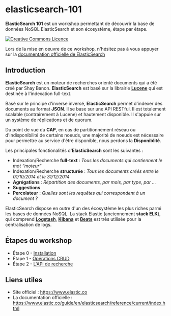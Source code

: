 # elasticsearch-101

**ElasticSearch 101** est un workshop permettant de découvrir la base de données NoSQL ElasticSearch et son écosystème, étape par étape.

<a rel="license" href="http://creativecommons.org/licenses/by-nc-sa/4.0/"><img alt="Creative Commons Licence" style="border-width:0" src="https://i.creativecommons.org/l/by-nc-sa/4.0/88x31.png" /></a>

Lors de la mise en oeuvre de ce workshop, n'hésitez pas à vous appuyer sur la [documentation officielle de ElasticSearch](https://www.elastic.co/guide/en/elasticsearch/reference/current/index.html)

## Introduction
**ElasticSearch** est un moteur de recherches orienté documents qui a été créé par Shay Banon. **ElasticSearch** est basé sur la librairie [**Lucene**](http://lucene.apache.org/core/) qui est destinée à l'indexation full-text.

Basé sur le principe d'inverse inversé, **ElasticSearch**  permet d'indexer des documents au format **JSON**. Il se base sur une API RESTful. Il est totalement scalable (contrairement à Lucene) et hautement disponible. Il s'appuie sur un système de réplications et de quorum.

Du point de vue du **CAP**, en cas de partitionnement réseau ou d'indisponibilité de certains noeuds, une majorité de noeuds est nécessaire pour permettre au service d'être disponible, nous perdons la **Disponiblité**.

Les principales fonctionalités d'**ElasticSearch** sont les suivantes :

* Indexation/Recherche **full-text** : *Tous les documents qui contiennent le mot “moteur”*
* Indexation/Recherche **structurée** : *Tous les documents créés entre le 01/10/2014 et le 31/12/2014*
* **Agrégations** : *Répartition des documents, par mois, par type, par ...*
* **Suggestions**
* **Percolateur** : *Quelles sont les requêtes qui correspondent à un document ?*

ElasticSearch dispose en outre d'un des écosystème les plus riches parmi les bases de données NoSQL. La stack Elastic (anciennement **stack ELK**), qui comprend [**Logstash**](https://www.elastic.co/fr/products/logstash), [**Kibana**](https://www.elastic.co/fr/products/kibana) et [**Beats**](https://www.elastic.co/products/beats) est très utilisée pour la centralisation de logs.

## Étapes du workshop

* Étape 0 - [Installation](./instructions/step-0.md)
* Étape 1 - [Opérations CRUD](./instructions/step-1.md)
* Étape 2 - [L'API de recherche](./instructions/step-2.md)

## Liens utiles

* Site officiel : https://www.elastic.co
* La documentation officielle : https://www.elastic.co/guide/en/elasticsearch/reference/current/index.html
